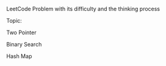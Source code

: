 LeetCode Problem with its difficulty and the thinking process

Topic:

Two Pointer


Binary Search


Hash Map
